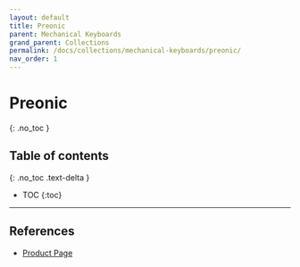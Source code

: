 ```yaml
---
layout: default
title: Preonic
parent: Mechanical Keyboards
grand_parent: Collections
permalink: /docs/collections/mechanical-keyboards/preonic/
nav_order: 1
---
```


# Preonic
{: .no_toc }

## Table of contents
{: .no_toc .text-delta }

- TOC
{:toc}

---

## References
* [Product Page](https://drop.com/buy/preonic-mechanical-keyboard)
